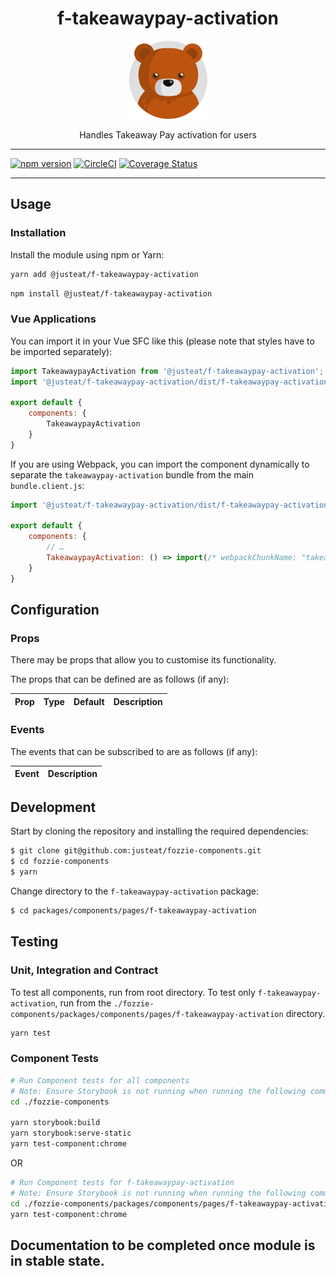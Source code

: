 <div align="center">

# f-takeawaypay-activation

<img width="125" alt="Fozzie Bear" src="../../../../bear.png" />

Handles Takeaway Pay activation for users

</div>

---

[![npm version](https://badge.fury.io/js/%40justeat%2Ff-takeawaypay-activation.svg)](https://badge.fury.io/js/%40justeat%2Ff-takeawaypay-activation)
[![CircleCI](https://circleci.com/gh/justeat/fozzie-components.svg?style=svg)](https://circleci.com/gh/justeat/workflows/fozzie-components)
[![Coverage Status](https://coveralls.io/repos/github/justeat/f-takeawaypay-activation/badge.svg)](https://coveralls.io/github/justeat/f-takeawaypay-activation)

---

## Usage

### Installation

Install the module using npm or Yarn:

```sh
yarn add @justeat/f-takeawaypay-activation
```

```sh
npm install @justeat/f-takeawaypay-activation
```



### Vue Applications

You can import it in your Vue SFC like this (please note that styles have to be imported separately):

```js
import TakeawaypayActivation from '@justeat/f-takeawaypay-activation';
import '@justeat/f-takeawaypay-activation/dist/f-takeawaypay-activation.css';

export default {
    components: {
        TakeawaypayActivation
    }
}
```

If you are using Webpack, you can import the component dynamically to separate the `takeawaypay-activation` bundle from the main `bundle.client.js`:

```js
import '@justeat/f-takeawaypay-activation/dist/f-takeawaypay-activation.css';

export default {
    components: {
        // …
        TakeawaypayActivation: () => import(/* webpackChunkName: "takeawaypay-activation" */ '@justeat/f-takeawaypay-activation')
    }
}
```

## Configuration

### Props

There may be props that allow you to customise its functionality.

The props that can be defined are as follows (if any):

| Prop  | Type  | Default | Description |
| ----- | ----- | ------- | ----------- |

### Events

The events that can be subscribed to are as follows (if any):

| Event | Description |
| ----- | ----------- |

## Development

Start by cloning the repository and installing the required dependencies:

```sh
$ git clone git@github.com:justeat/fozzie-components.git
$ cd fozzie-components
$ yarn
```

Change directory to the `f-takeawaypay-activation` package:

```sh
$ cd packages/components/pages/f-takeawaypay-activation
```

## Testing

### Unit, Integration and Contract

To test all components, run from root directory.
To test only `f-takeawaypay-activation`, run from the `./fozzie-components/packages/components/pages/f-takeawaypay-activation` directory.

```sh
yarn test
```

### Component Tests

```bash
# Run Component tests for all components
# Note: Ensure Storybook is not running when running the following commands
cd ./fozzie-components

yarn storybook:build
yarn storybook:serve-static
yarn test-component:chrome
```

OR

```bash
# Run Component tests for f-takeawaypay-activation
# Note: Ensure Storybook is not running when running the following commands
cd ./fozzie-components/packages/components/pages/f-takeawaypay-activation
yarn test-component:chrome
```
## Documentation to be completed once module is in stable state.



